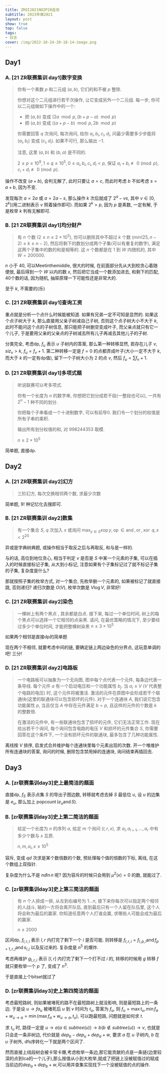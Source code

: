 ```yaml
---
title: ZROI2021NOIP20连测
subtitle: 2023年做2021
layout: post
show: true
top: false
tags: 
- 日志
cover: /img/2022-10-24-20-18-14-image.png
---
```


## Day1

### A. [21 ZR联赛集训 day1]数字变换

> 你有一个素数 $p$ 和二元组 $(a, b)$, 它们的和不被 $p$ 整除.
> 
> 你想对这个二元组进行若干次操作, 让它变成另外一个二元组. 每一步, 你可以二元组做如下操作中的一个:
> 
> * 把 $(a, b)$ 变成 $(2a \mod p, (b+p-a) \mod p)$
> * 把 $(a, b)$ 变成 $((a+p-b) \mod p, 2b \mod p)$
> 
> 你需要回答 $q$ 次询问, 每次询问, 给你 $a_i, b_i, c_i, d_i$, 问最少需要多少步能将 $(a_i, b_i)$ 变成 $(c_i, d_i)$. 如果不可行, 那么输出 $-1$.
> 
> 注意, 这里 $(a, b)$ 和 $(b, a)$ 是不同的.
> 
> $2 \leq p \leq 10^9, 1 \leq q \leq 10^5, 0 \leq a_i, b_i, c_i, d_i < p$, 保证 $a_i + b_i \not\equiv 0 \pmod p, c_i + d_i \not\equiv 0 \pmod p$.  

操作不改变 $(a+b)$, 会判无解了, 此时只要让 $a=c$, 而此时考虑 $b$ 不如考虑 $s=a+b$, 因为不变.

发现每次 $a=2a$ 或 $a=2a-s$, 那么操作 $k$ 次后就成了 $2^a-vs$, 其中 $v\in[0, 2^k]$(用二进制表示 $v$ 照着操作即可). 而如果 $2^k>p$, 因为 $p$ 是素数, 一定有解, 于是枚举 $k$ 判有无解即可.

### B. [21 ZR联赛集训 day1]均分财产

> 有 $n$ 个数 $(2 \leq n \leq 2 \times 10^5)$, 你可以删除其中不超过 $k$ 个数 $(min(25, n-2) \leq k \leq n-2)$, 然后将剩下的数划分成两个子集(可以有重复的数字), 满足这两个子集中的数的和是相等的. 这 $n$ 个数都是在 $1$ 到 $W$ 内随机的, 其中 $W=200000$.

$n$ 小于 $40$, 可以Meetinthemiddle, 很大的时候, 在前面部分先从大到校贪心着随便放, 最后得到一个 $W$ 以内的数 $x$, 然后把它当成一个数添加进去, 和剩下的匹配, 40个数的话, 因为随机, 抽屉原理一下可能性还是非常大的.

至于 $k$, 不需要的(乐)

### C. [21 ZR联赛集训 day1]查询工资

重点就是分析一个点什么时候能被知道. 如果有兄弟一定不可知是显然的. 如果这个点子树大于 $k$, 那么直接用父亲子树减自己子树, 否则这个点子树大小不大于 $k$, 此时不能问这个点的子树信息, 那只能把子树删空变成叶子, 而父亲点就只有它一个儿子, 于是要用父亲的父亲点的子树减去所有儿子再减去其他儿子的子树.

分类完全, 考虑dp, $f_u$ 表示 $u$ 子树内的答案, 那么第一种转移显然, 若存在儿子 $v, siz_v>k$, $f_u=f_v+1$. 第二种转移一定是 $f=0$ 的点都弄成叶子(大小一定不大于 $k$, 而大于 $k$ 的一定有dp值), 留下一个子树大小为 $2$ 的点 $v$, 然后 $f_u=\sum f_v+1$.


### D. [21 ZR联赛集训 day1]多项式题

> 听说联赛可以考多项式.
> 
> 你有一个长度为 $n$ 的数字串, 你想把它划分成若干段(一整段也可以), 一共有 $2^n-1$ 种不同的划分.
> 
> 你把每个子串看成一个十进制数字, 可以有前导0. 我们令一个划分的权值是所有子串的乘积.
> 
> 输出所有划分权值的和, 对 $998244353$ 取模.
> 
> $n\le 2\times 10^5$

简单题, 直接dp.

## Day2

### A. [21 ZR联赛集训 day2]幻方

> 三阶幻方, 每次交换相邻两个数, 求最少次数

简单题, $9!$ 种记忆化去搜即可.

### B. [21 ZR联赛集训 day2]数集

> 有一个集合 $S$, $q$ 次加入 $x$ 或询问 $\max_{y\in S} x \operatorname{op} y, \operatorname{op}\in {\operatorname{and}, \operatorname{or}, \operatorname{xor}}$
> $q, x<2^20$

异或是字典树典题, 或操作相当于取反之后与再取反, 和与是一样的.

与的话, 高位到地位贪心, 相当于判定 $v$ 是否是 $S$ 中某一个元素的子集, 可以在插入的时候直接标记子集, 从大到小标记, 注意如果有个子集标记过了就不标记子集的子集, 复杂度是什么?

那就按照子集的枚举方式, 对一个集合, 先枚举删一个元素的, 如果被标记了就直接跳, 否则递归? 递归次数是 $O(V)$, 枚举次数是 $V\log V$, 非常好!

### C. [21 ZR联赛集训 day2]染色

> ⼀棵树上有两个⿊点 , 其余都是⽩点.
> 接下来, 每过⼀个单位时间, 树上的每个⿊点可以选择⼀个它相邻的点染⿊.
> 请问, 在最优策略的情况下, ⾄少要经过多少个单位时间, 才能把整棵树染⿊
> $n\le 3\times 10^5$

如果两个相邻是直接dp的简单题

现在两个不相邻, 就要考虑中间的链, 要确定链上两边染色的分界点, 这玩意单调的吧! 三分!

### D. [21 ZR联赛集训 day2]电路板

> 一个电路板可以抽象为一个无向图, 图中每个点代表一个元件, 每条边代表一条导线. 每个元件 $a$ 有一个启动电压和一个功能属性 $b_j$. 当 $a_i \leq V$ ($V$ 代表整个电路的电压) 时, 这个元件将被激活. 激活的元件在原图中会形成若干个联通块(这里的联通块可以包含损坏的元件). 对于一个连通块 $A$, 我们说它包含功能属性 $p$, 当且仅当 $A$ 中存在元件满足 $b=p$, 且这样的元件的个数是 $k$ 的整数倍.
> 
> 在激活的元件中, 有一些联通块包含了损坏的元件, 它们无法正常工作. 现在给出若干个询问, 每个询问包含电路的电压 $V$ 和损坏的元件集合 $S$, 你需要回答在这个条件下, 一个没有损坏元件的联通块, 最多包含了几种功能属性.

离线按 $V$ 排序, 启发式合并维护每个连通块里每个元素出现的次数. 开一个堆维护所有连通块的答案, 询问的时候, 删除包含禁用掉的连通块, 询问结束再插回去.

## Day3

### A. [zr联赛集训day3]史上最简洁的题面

直接dp, $f_{S}$ 表示点集 $S$ 的导出子图边数, 转移就考虑去掉 $S$ 最低位 $u$, 设 $u$ 的边集是 $e_u$, 那么加上 $\operatorname{popcount}(e_u\operatorname{and} S)$.

### B. [zr联赛集训day3]史上第二简洁的题面

> 给定一个长度为 $n$ 的序列 $a$, 给定 $m$ 个询问 $(l, r, x)$, 求 $a_l, a_{l+1}, . . . , a_r$ 中有多少个数与 $x$ 互质.  
> 
> $n, m, a_i, x\le 10^5$

容斥, 变成 $qd$ 次求是某个数倍数的个数, 预处理每个值的倍数的下标, 离线, 在这个数组上双指针.

复杂度为什么不是 $nd\ln n$ 呢? 因为容斥的时候只会用到 $\mu^2(x)=0$ 的数, 就能过了.

### C. [zr联赛集训day3]史上第三简洁的题面

> 有 $n$ 个人排成一排, 从左到右编号为 $1. . . n$, 接下来你每次可以指定两个相邻的人战斗, 输的一方将会离开队伍, 直到最后只有一个人留在队伍里, 这个人将会称为最后的赢家. 你知道任意两个人打谁会赢, 求哪些人可能会成为最后的赢家.
> 
> $n\le 2000$

区间dp, $f_{l, r, i}$ 表示 $l, r$ 内打完了剩下一个 $i$ 是否可能. 则转移是 $f_{l, r, i}=f_{l, p, i}\operatorname{and} f_{p+1, r, j}\operatorname{and} s_{i, j}$ 以及反过来的. 复杂度是 $n^5$ 的爆炸.

考虑再维护 $g_{l, r, i}$ 表示 $[l, r]$ 内打完了剩下一个打不过 $i$ 的, 转移的时候用 $g$ 转移 $f$ 就只要枚举一个 $p$ 了, 变成了 $n^3$.

于是直接上个bitset就过了

### D. [zr联赛集训day3]史上第四简洁的题面

考虑最短路树, 则如果被堵死的路不在最短路树上就没影响, 则是最短路上的一条边. 于是设 $u\to fa_u$ 被堵死后 $u$ 到 $v$ 时间为 $t_u$, 答案为 $f_u$, 则 $f_u=\max t_u, \min f_{a}+w_{u\to a}=\min (\max f_a+w_{u\to a}, t_u)$, 可以跑最短路, 问题就是如何求 $t$.

求 $t_u$ 时, 路径一定是 $u\to a(a\in subtree(u))\to b(b\notin subtree(u))\to v$, 也就是只会走一条非树边, 代价就是 $dep_b-dep_u+dep_a+w$, 要求 $a$ 在 $u$ 子树内, $b$ 在 $u$ 子树外, dfs序转化一下就是两个区间了.

然而直接上线段树会被卡常卡爆,考虑枚举一条边,那它能贡献的点是一条链(边里较深的点到lca的一个儿子),那么按值从小到大枚举,就成了把链上没被赋值过的赋成当前边的$dep_a+dep_b+w$,可以用并查集实现找下一个没被赋值的点的操作.